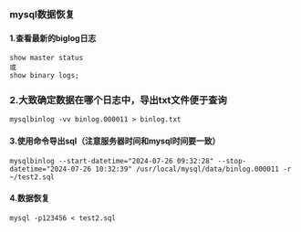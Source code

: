 ### mysql数据恢复

#### 1.查看最新的biglog日志

```
show master status
或
show binary logs;
```

### 2.大致确定数据在哪个日志中，导出txt文件便于查询

```
mysqlbinlog -vv binlog.000011 > binlog.txt
```

#### 3.使用命令导出sql（注意服务器时间和mysql时间要一致）

```
mysqlbinlog --start-datetime="2024-07-26 09:32:28" --stop-datetime="2024-07-26 10:32:39" /usr/local/mysql/data/binlog.000011 -r  ~/test2.sql
```

#### 4.数据恢复

```
mysql -p123456 < test2.sql 
```

